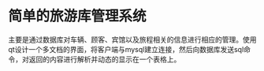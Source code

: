 # 简单的旅游库管理系统
主要是通过数据库对车辆、顾客、宾馆以及旅程相关的信息进行相应的管理。使用qt设计一个多文档的界面，将客户端与mysql建立连接，然后向数据库发送sql命令，对返回的内容进行解析并动态的显示在一个表格上。
